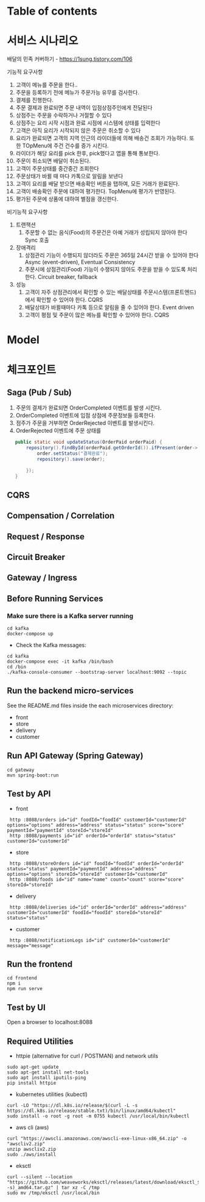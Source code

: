 # 
# Table of contents


# 서비스 시나리오

배달의 민족 커버하기 - https://1sung.tistory.com/106

기능적 요구사항
1. 고객이 메뉴를 주문을 한다.. 
2. 주문을 등록하기 전에 메뉴가 주문가능 유무를 검사한다.
3. 결제를 진행한다.
4. 주문 결제과 완료되면 주문 내역이 입점상점주인에게 전달된다
5. 상점주는 주문을 수락하거나 거절할 수 있다
6. 상점주는 요리 시작 시점과 완료 시점에 시스템에 상태를 입력한다
7. 고객은 아직 요리가 시작되지 않은 주문은 취소할 수 있다
8. 요리가 완료되면 고객의 지역 인근의 라이더들에 의해 배송건 조회가 가능하다. 또한 TOpMenu에 주건 건수를 증가 시킨다. 
9.  라이더가 해당 요리를 pick 한후, pick했다고 앱을 통해 통보한다.
10. 주문이 취소되면 배달이 취소된다.
11. 고객이 주문상태를 중간중간 조회한다
12. 주문상태가 바뀔 때 마다 카톡으로 알림을 보낸다
13. 고객이 요리를 배달 받으면 배송확인 버튼을 탭하여,  모든 거래가 완료된다.
14. 고객이 배송확인 주문에 대하여 평가한다. TopMenu에 평가가 반영된다.
15. 평가된 주문에 상품에 대하여 별점을 갱신한다. 


비기능적 요구사항
1. 트랜잭션
    1. 주문할 수 없는 음식(Food)의 주문건은 아예 거래가 성립되지 않아야 한다  Sync 호출 
2. 장애격리
    1. 상점관리 기능이 수행되지 않더라도 주문은 365일 24시간 받을 수 있어야 한다  Async (event-driven), Eventual Consistency
    2. 주문시에 상점관리(Food) 기능이 수쟁되지 않아도 주문을 받을 수 있도록 처리한다. Circuit breaker, fallback
3. 성능
    1. 고객이 자주 상점관리에서 확인할 수 있는 배달상태를 주문시스템(프론트엔드)에서 확인할 수 있어야 한다.  CQRS
    2. 배달상태가 바뀔때마다 카톡 등으로 알림을 줄 수 있어야 한다.  Event driven
    3. 고객이 평점 및 주문이 많은 메뉴를 확인할 수 있어야 한다. CQRS



# Model


# 체크포인트
## Saga (Pub / Sub)
1. 주문의 결제가 완료되면 OrderCompleted 이벤트를 발생 시킨다.
1. OrderCompleted 이벤트에 입점 상점에 주문정보들 등록한다.
1. 점주가 주문을 거부하면 OrderRejected 이벤트를 발생시킨다.
1. OrderRejected 이벤트에 주문 상태를 
 
 ```java
 	public static void updateStatus(OrderPaid orderPaid) {
		repository().findById(orderPaid.getOrderId()).ifPresent(order-> {
			order.setStatus("결제완료");
			repository().save(order);
			
		});
	}
```    


## CQRS

## Compensation / Correlation

## Request / Response

## Circuit Breaker

## Gateway / Ingress



## Before Running Services
### Make sure there is a Kafka server running
```
cd kafka
docker-compose up
```
- Check the Kafka messages:
```
cd kafka
docker-compose exec -it kafka /bin/bash
cd /bin
./kafka-console-consumer --bootstrap-server localhost:9092 --topic
```

## Run the backend micro-services
See the README.md files inside the each microservices directory:

- front
- store
- delivery
- customer


## Run API Gateway (Spring Gateway)
```
cd gateway
mvn spring-boot:run
```

## Test by API
- front
```
 http :8088/orders id="id" foodId="foodId" customerId="customerId" options="options" address="address" status="status" score="score" paymentId="paymentId" storeId="storeId" 
 http :8088/payments id="id" orderId="orderId" status="status" customerId="customerId" 
```
- store
```
 http :8088/storeOrders id="id" foodId="foodId" orderId="orderId" status="status" paymentId="paymentId" address="address" options="options" storeId="storeId" customerId="customerId" 
 http :8088/foods id="id" name="name" count="count" score="score" storeId="storeId" 
```
- delivery
```
 http :8088/deliveries id="id" orderId="orderId" address="address" customerId="customerId" foodId="foodId" storeId="storeId" status="status" 
```
- customer
```
 http :8088/notificationLogs id="id" customerId="customerId" message="message" 
```


## Run the frontend
```
cd frontend
npm i
npm run serve
```

## Test by UI
Open a browser to localhost:8088

## Required Utilities

- httpie (alternative for curl / POSTMAN) and network utils
```
sudo apt-get update
sudo apt-get install net-tools
sudo apt install iputils-ping
pip install httpie
```

- kubernetes utilities (kubectl)
```
curl -LO "https://dl.k8s.io/release/$(curl -L -s https://dl.k8s.io/release/stable.txt)/bin/linux/amd64/kubectl"
sudo install -o root -g root -m 0755 kubectl /usr/local/bin/kubectl
```

- aws cli (aws)
```
curl "https://awscli.amazonaws.com/awscli-exe-linux-x86_64.zip" -o "awscliv2.zip"
unzip awscliv2.zip
sudo ./aws/install
```

- eksctl 
```
curl --silent --location "https://github.com/weaveworks/eksctl/releases/latest/download/eksctl_$(uname -s)_amd64.tar.gz" | tar xz -C /tmp
sudo mv /tmp/eksctl /usr/local/bin
```

